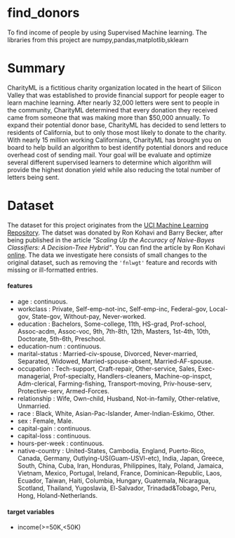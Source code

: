 # find_donors
To find income of people by using Supervised Machine learning. The libraries from this project are numpy,pandas,matplotlib,sklearn
# Summary
CharityML is a fictitious charity organization located in the heart of Silicon Valley that was established to provide financial support for people eager to learn machine learning. After nearly 32,000 letters were sent to people in the community, CharityML determined that every donation they received came from someone that was making more than $50,000 annually. To expand their potential donor base, CharityML has decided to send letters to residents of California, but to only those most likely to donate to the charity. With nearly 15 million working Californians, CharityML has brought you on board to help build an algorithm to best identify potential donors and reduce overhead cost of sending mail. Your goal will be evaluate and optimize several different supervised learners to determine which algorithm will provide the highest donation yield while also reducing the total number of letters being sent.   
# Dataset
The dataset for this project originates from the [UCI Machine Learning Repository](https://archive.ics.uci.edu/ml/datasets/Census+Income). The datset was donated by Ron Kohavi and Barry Becker, after being published in the article _"Scaling Up the Accuracy of Naive-Bayes Classifiers: A Decision-Tree Hybrid"_. You can find the article by Ron Kohavi [online](https://www.aaai.org/Papers/KDD/1996/KDD96-033.pdf). The data we investigate here consists of small changes to the original dataset, such as removing the `'fnlwgt'` feature and records with missing or ill-formatted entries.  
#### features
- age : continuous.   
- workclass : Private, Self-emp-not-inc, Self-emp-inc, Federal-gov, Local-gov, State-gov, Without-pay, Never-worked. 
- education : Bachelors, Some-college, 11th, HS-grad, Prof-school, Assoc-acdm, Assoc-voc, 9th, 7th-8th, 12th, Masters, 1st-4th, 10th, Doctorate, 5th-6th, Preschool.   
- education-num : continuous.   
- marital-status : Married-civ-spouse, Divorced, Never-married, Separated, Widowed, Married-spouse-absent, Married-AF-spouse. 
- occupation : Tech-support, Craft-repair, Other-service, Sales, Exec-managerial, Prof-specialty, Handlers-cleaners, Machine-op-inspct, Adm-clerical, Farming-fishing, Transport-moving, Priv-house-serv, Protective-serv, Armed-Forces.   
- relationship : Wife, Own-child, Husband, Not-in-family, Other-relative, Unmarried.   
- race : Black, White, Asian-Pac-Islander, Amer-Indian-Eskimo, Other.   
- sex : Female, Male.   
- capital-gain : continuous.   
- capital-loss : continuous.   
- hours-per-week : continuous.   
- native-country : United-States, Cambodia, England, Puerto-Rico, Canada, Germany, Outlying-US(Guam-USVI-etc), India, Japan, Greece, South, China, Cuba, Iran, Honduras, Philippines, Italy, Poland, Jamaica, Vietnam, Mexico, Portugal, Ireland, France, Dominican-Republic, Laos, Ecuador, Taiwan, Haiti, Columbia, Hungary, Guatemala, Nicaragua, Scotland, Thailand, Yugoslavia, El-Salvador, Trinadad&Tobago, Peru, Hong, Holand-Netherlands.  
#### target variables
- income(>=50K,<50K)

